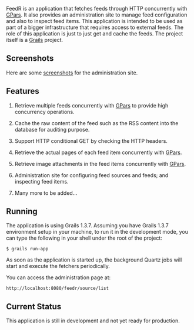 FeedR is an application that fetches feeds through HTTP concurrently with [GPars](http://gpars.codehaus.org/). It also provides an administration site to manage feed configuration and also to inspect feed items. This application is intended to be used as part of a bigger infrastructure that requires access to external feeds. The role of this application is just to just get and cache the feeds. The project itself is a [Grails](http://grails.org/) project.

## Screenshots
Here are some [screenshots](http://wijaya.posterous.com/feedr-asynchronous-feed-fetcher-with-administ) for the administration site.

## Features

  1. Retrieve multiple feeds concurrently with [GPars](http://gpars.codehaus.org/) to provide high concurrency operations.
 
  2. Cache the raw content of the feed such as the RSS content into the database for auditing purpose.

  3. Support HTTP conditional GET by checking the HTTP headers.

  4. Retrieve the actual pages of each feed item concurrently with [GPars](http://gpars.codehaus.org/).

  5. Retrieve image attachments in the feed items concurrently with [GPars](http://gpars.codehaus.org/).

  6. Administration site for configuring feed sources and feeds; and inspecting feed items.

  7. Many more to be added...

## Running
The application is using Grails 1.3.7. Assuming you have Grails 1.3.7 environment setup in your machine, to run it in the development mode, you can type the following in your shell under the root of the project:

    $ grails run-app

As soon as the application is started up, the background Quartz jobs will start and execute the fetchers periodically.

You can access the administration page at:

    http://localhost:8080/feedr/source/list

## Current Status
This application is still in development and not yet ready for production.
